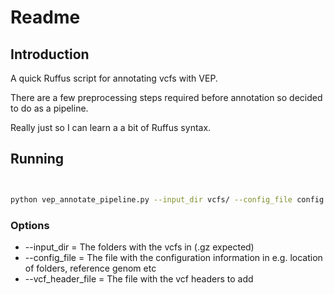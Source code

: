 # Readme

## Introduction

A quick Ruffus script for annotating vcfs with VEP.

There are a few preprocessing steps required before annotation so decided to do as a pipeline.

Really just so I can learn a a bit of Ruffus syntax.

## Running

```bash


python vep_annotate_pipeline.py --input_dir vcfs/ --config_file config.txt --vcf_header_file header_file.txt

```

### Options

* --input_dir = The folders with the vcfs in (.gz expected)
* --config_file = The file with the configuration information in e.g. location of folders, reference genom etc
* --vcf_header_file = The file with the vcf headers to add
